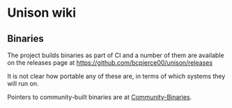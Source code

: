 # Unison wiki

## Binaries

The project builds binaries as part of CI and a number of them are available on the releases page at https://github.com/bcpierce00/unison/releases

It is not clear how portable any of these are, in terms of which systems they will run on.

Pointers to community-built binaries are at [Community-Binaries](https://github.com/bcpierce00/unison/wiki/Community-Binaries).
